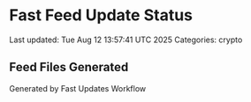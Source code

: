 # Fast Feed Update Status
Last updated: Tue Aug 12 13:57:41 UTC 2025
Categories: crypto

## Feed Files Generated

Generated by Fast Updates Workflow
